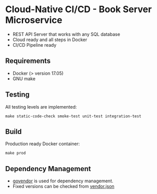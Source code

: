 # Cloud-Native  CI/CD - Book Server Microservice 

* REST API Server that works with any SQL database
* Cloud ready and all steps in Docker
* CI/CD Pipeline ready

## Requirements
* Docker (> version 17.05)
* GNU make
	
## Testing
All testing levels are implemented:
```
make static-code-check smoke-test unit-test integration-test
```

## Build
Production ready Docker container:
```
make prod
```

## Dependency Management
* [govendor](https://github.com/kardianos/govendor) is used for dependency management.
* Fixed versions can be checked from [vendor.json](vendor/vendor.json)

